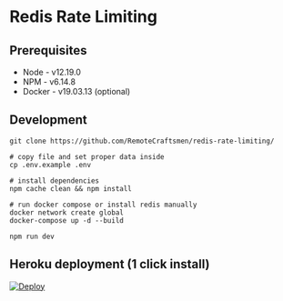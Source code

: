 # Redis Rate Limiting

## Prerequisites

-   Node - v12.19.0
-   NPM - v6.14.8
-   Docker - v19.03.13 (optional)

## Development

```
git clone https://github.com/RemoteCraftsmen/redis-rate-limiting/

# copy file and set proper data inside
cp .env.example .env

# install dependencies
npm cache clean && npm install

# run docker compose or install redis manually
docker network create global
docker-compose up -d --build

npm run dev

```

## Heroku deployment (1 click install)

<a href="https://heroku.com/deploy?template=https://github.com/RemoteCraftsmen/redis-rate-limiting">
  <img src="https://www.herokucdn.com/deploy/button.svg" alt="Deploy">
</a>
